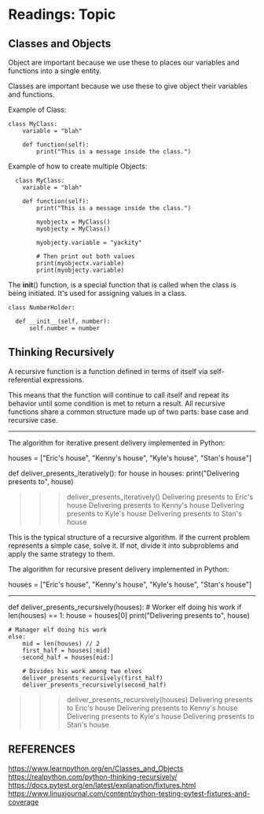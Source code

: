 # Readings: Topic

## Classes and Objects

Object are important because we use these to places our variables and functions into a single entity.

Classes are important because we use these to give object their variables and functions.

Example of Class:

    class MyClass:
        variable = "blah"

        def function(self):
            print("This is a message inside the class.")

Example of how to create multiple Objects:

      class MyClass:
        variable = "blah"

        def function(self):
            print("This is a message inside the class.")

            myobjectx = MyClass()
            myobjecty = MyClass()

            myobjecty.variable = "yackity"

            # Then print out both values
            print(myobjectx.variable)
            print(myobjecty.variable)

The __init__() function, is a special function that is called when the class is being initiated. It's used for assigning values in a class.

    class NumberHolder:

      def __init__(self, number):
          self.number = number

## Thinking Recursively

A recursive function is a function defined in terms of itself via self-referential expressions.

This means that the function will continue to call itself and repeat its behavior until some condition is met to return a result. All recursive functions share a common structure made up of two parts: base case and recursive case.

---

The algorithm for iterative present delivery implemented in Python:

houses = ["Eric's house", "Kenny's house", "Kyle's house", "Stan's house"]

def deliver_presents_iteratively():
    for house in houses:
        print("Delivering presents to", house)

>>> deliver_presents_iteratively()
Delivering presents to Eric's house
Delivering presents to Kenny's house
Delivering presents to Kyle's house
Delivering presents to Stan's house

This is the typical structure of a recursive algorithm. If the current problem represents a simple case, solve it. If not, divide it into subproblems and apply the same strategy to them.

The algorithm for recursive present delivery implemented in Python:

houses = ["Eric's house", "Kenny's house", "Kyle's house", "Stan's house"]

---
def deliver_presents_recursively(houses):
    # Worker elf doing his work
    if len(houses) == 1:
        house = houses[0]
        print("Delivering presents to", house)

    # Manager elf doing his work
    else:
        mid = len(houses) // 2
        first_half = houses[:mid]
        second_half = houses[mid:]

        # Divides his work among two elves
        deliver_presents_recursively(first_half)
        deliver_presents_recursively(second_half)

  >>> deliver_presents_recursively(houses)
  Delivering presents to Eric's house
  Delivering presents to Kenny's house
  Delivering presents to Kyle's house
  Delivering presents to Stan's house

## REFERENCES

<https://www.learnpython.org/en/Classes_and_Objects>
<https://realpython.com/python-thinking-recursively/>
<https://docs.pytest.org/en/latest/explanation/fixtures.html>
<https://www.linuxjournal.com/content/python-testing-pytest-fixtures-and-coverage>
